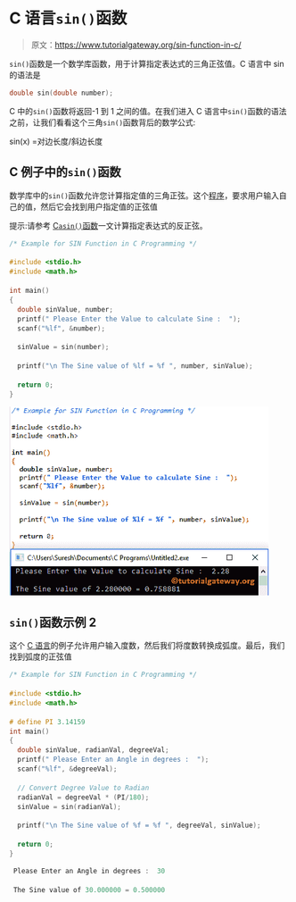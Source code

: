 # C 语言`sin()`函数

> 原文：<https://www.tutorialgateway.org/sin-function-in-c/>

`sin()`函数是一个数学库函数，用于计算指定表达式的三角正弦值。C 语言中 sin 的语法是

```c
double sin(double number);
```

C 中的`sin()`函数将返回-1 到 1 之间的值。在我们进入 C 语言中`sin()`函数的语法之前，让我们看看这个三角`sin()`函数背后的数学公式:

sin(x) =对边长度/斜边长度

## C 例子中的`sin()`函数

数学库中的`sin()`函数允许您计算指定值的三角正弦。这个[程序](https://www.tutorialgateway.org/c-programming-examples/)，要求用户输入自己的值，然后它会找到用户指定值的正弦值

提示:请参考 [C`asin()`函数](https://www.tutorialgateway.org/asin-function-c/)一文计算指定表达式的反正弦。

```c
/* Example for SIN Function in C Programming */

#include <stdio.h>
#include <math.h>

int main()
{
  double sinValue, number;
  printf(" Please Enter the Value to calculate Sine :  ");
  scanf("%lf", &number);

  sinValue = sin(number);

  printf("\n The Sine value of %lf = %f ", number, sinValue);

  return 0;
}
```

![SIN Function in C programming 1](img/46254052982c25a7f67a4796dd94e725.png)

## `sin()`函数示例 2

这个 [C 语言](https://www.tutorialgateway.org/c-programming/)的例子允许用户输入度数，然后我们将度数转换成弧度。最后，我们找到弧度的正弦值

```c
/* Example for SIN Function in C Programming */

#include <stdio.h>
#include <math.h>

# define PI 3.14159
int main()
{
  double sinValue, radianVal, degreeVal;
  printf(" Please Enter an Angle in degrees :  ");
  scanf("%lf", &degreeVal);

  // Convert Degree Value to Radian 
  radianVal = degreeVal * (PI/180);
  sinValue = sin(radianVal);

  printf("\n The Sine value of %f = %f ", degreeVal, sinValue);

  return 0;
}
```

```c
 Please Enter an Angle in degrees :  30

 The Sine value of 30.000000 = 0.500000
```